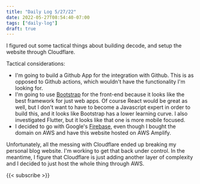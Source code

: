 ```yaml
---
title: "Daily Log 5/27/22"
date: 2022-05-27T08:54:40-07:00
tags: ["daily-log"]
draft: true
---
```

I figured out some tactical things about building decode, and setup the website through Cloudflare.

Tactical considerations:

- I'm going to build a Github App for the integration with Github. This is as opposed to Github actions, which wouldn't have the functionality I'm looking for.
- I'm going to use [Bootstrap](https://getbootstrap.com/) for the front-end because it looks like the best framework for just web apps. Of course React would be great as well, but I don't want to have to become a Javascript expert in order to build this, and it looks like Bootstrap has a lower learning curve. I also investigated Flutter, but it looks like that one is more mobile focused.
- I decided to go with Google's [Firebase](https://firebase.google.com/), even though I bought the domain on AWS and have this website hosted on AWS Amplify.

Unfortunately, all the messing with Cloudflare ended up breaking my personal blog website. I'm working to get that back under control. In the meantime, I figure that Cloudflare is just adding another layer of complexity and I decided to just host the whole thing through AWS.

{{< subscribe >}}

